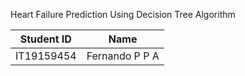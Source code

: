 Heart Failure Prediction Using Decision Tree Algorithm


| Student ID | Name                  |
|------------|-----------------------|
| IT19159454 | Fernando P P A        |
